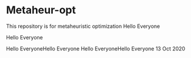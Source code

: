 # Metaheur-opt
This repository is for metaheuristic optimization
Hello Everyone

Hello Everyone

Hello EveryoneHello Everyone
Hello EveryoneHello Everyone 13 Oct 2020